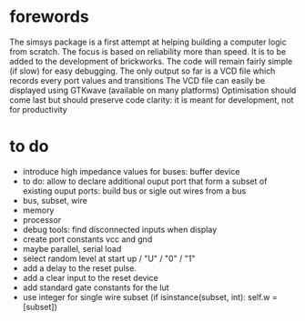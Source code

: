 # forewords

The simsys package is a first attempt at helping building a computer logic from scratch.
The focus is based on reliability more than speed.
It is to be added to the development of brickworks.
The code will remain fairly simple (if slow) for easy debugging.
The only output so far is a VCD file which records every port values and transitions
The VCD file can easily be displayed using GTKwave (available on many platforms)
Optimisation should come last but should preserve code clarity: it is meant for development, not for productivity

# to do

- introduce high impedance values for buses: buffer device
- to do: allow to declare additional ouput port that form a subset of existing ouput ports: build bus or sigle out wires from a bus
- bus, subset, wire
- memory
- processor
- debug tools: find disconnected inputs when display
- create port constants vcc and gnd
- maybe parallel, serial load
- select random level at start up / "U" / "0" / "1"
- add a delay to the reset pulse.
- add a clear input to the reset device
- add standard gate constants for the lut
- use integer for single wire subset (if isinstance(subset, int): self.w = [subset])
